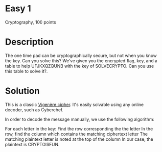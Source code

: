 # Easy 1

Cryptography, 100 points

# Description
The one time pad can be cryptographically secure, but not when you know the key. 
Can you solve this? We've given you the encrypted flag, key, and a table to help 
UFJKXQZQUNB with the key of SOLVECRYPTO. Can you use this table to solve it?.

# Solution
This is a classic [Vigenère cipher](url). It's easily solvable using any online decoder, such as Cyberchef.

In order to decode the message manually, we use the following algorithm:

For each letter in the key:
Find the row corresponding the the letter
In the row, find the column which contains the matching ciphertext letter
The matching plaintext letter is noted at the top of the column
In our case, the plaintext is CRYPTOISFUN.
